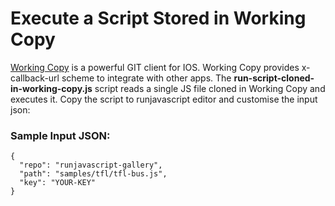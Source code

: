 
# Execute a Script Stored in Working Copy
[Working Copy](https://workingcopyapp.com/) is a powerful GIT client for IOS. Working Copy provides x-callback-url scheme to integrate with other apps. The **run-script-cloned-in-working-copy.js** script reads a single JS file cloned in Working Copy and executes it. Copy the script to runjavascript editor and customise the input json:

### Sample Input JSON:
```
{
  "repo": "runjavascript-gallery",
  "path": "samples/tfl/tfl-bus.js",
  "key": "YOUR-KEY"
}
```
